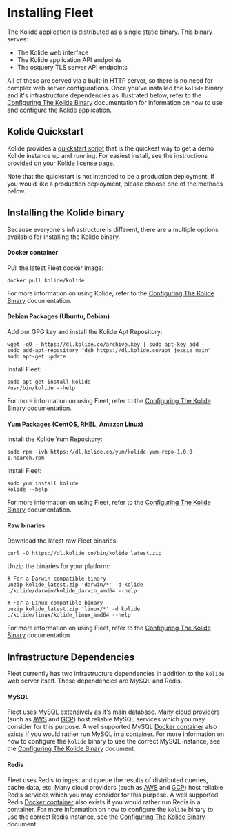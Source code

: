 Installing Fleet
================

The Kolide application is distributed as a single static binary. This binary serves:

- The Kolide web interface
- The Kolide application API endpoints
- The osquery TLS server API endpoints

All of these are served via a built-in HTTP server, so there is no need for complex web server configurations. Once you've installed the `kolide` binary and it's infrastructure dependencies as illustrated below, refer to the [Configuring The Kolide Binary](./configuring-the-kolide-binary.md) documentation for information on how to use and configure the Kolide application.

## Kolide Quickstart

Kolide provides a [quickstart script](https://github.com/kolide/kolide-quickstart) that is the quickest way to get a demo Kolide instance up and running. For easiest install, see the instructions provided on your [Kolide license page](https://kolide.co/account/product-and-license#quick-start).

Note that the quickstart is not intended to be a production deployment. If you would like a production deployment, please choose one of the methods below.

## Installing the Kolide binary

Because everyone's infrastructure is different, there are a multiple options available for installing the Kolide binary.

#### Docker container

Pull the latest Fleet docker image:

```
docker pull kolide/kolide
```

For more information on using Kolide, refer to the [Configuring The Kolide Binary](./configuring-the-kolide-binary.md) documentation.

#### Debian Packages (Ubuntu, Debian)

Add our GPG key and install the Kolide Apt Repository:

```
wget -qO - https://dl.kolide.co/archive.key | sudo apt-key add -
sudo add-apt-repository "deb https://dl.kolide.co/apt jessie main"
sudo apt-get update
```

Install Fleet:

```
sudo apt-get install kolide
/usr/bin/kolide --help
```

For more information on using Fleet, refer to the [Configuring The Kolide Binary](./configuring-the-kolide-binary.md) documentation.

#### Yum Packages (CentOS, RHEL, Amazon Linux)

Install the Kolide Yum Repository:

```
sudo rpm -ivh https://dl.kolide.co/yum/kolide-yum-repo-1.0.0-1.noarch.rpm
```

Install Fleet:

```
sudo yum install kolide
kolide --help
```

For more information on using Fleet, refer to the [Configuring The Kolide Binary](./configuring-the-kolide-binary.md) documentation.

#### Raw binaries

Download the latest raw Fleet binaries:

```
curl -O https://dl.kolide.co/bin/kolide_latest.zip
```

Unzip the binaries for your platform:

```
# For a Darwin compatible binary
unzip kolide_latest.zip 'darwin/*' -d kolide
./kolide/darwin/kolide_darwin_amd64 --help

# For a Linux compatible binary
unzip kolide_latest.zip 'linux/*' -d kolide
./kolide/linux/kolide_linux_amd64 --help
```

For more information on using Fleet, refer to the [Configuring The Kolide Binary](./configuring-the-kolide-binary.md) documentation.

## Infrastructure Dependencies

Fleet currently has two infrastructure dependencies in addition to the `kolide` web server itself. Those dependencies are MySQL and Redis.

#### MySQL

Fleet uses MySQL extensively as it's main database. Many cloud providers (such as [AWS](https://aws.amazon.com/rds/mysql/) and [GCP](https://cloud.google.com/sql/)) host reliable MySQL services which you may consider for this purpose. A well supported MySQL [Docker container](https://hub.docker.com/_/mysql/) also exists if you would rather run MySQL in a container. For more information on how to configure the `kolide` binary to use the correct MySQL instance, see the [Configuring The Kolide Binary](./configuring-the-kolide-binary.md) document.

#### Redis

Fleet uses Redis to ingest and queue the results of distributed queries, cache data, etc. Many cloud providers (such as [AWS](https://aws.amazon.com/elasticache/) and [GCP](https://console.cloud.google.com/launcher/details/click-to-deploy-images/redis)) host reliable Redis services which you may consider for this purpose. A well supported Redis [Docker container](https://hub.docker.com/_/redis/) also exists if you would rather run Redis in a container. For more information on how to configure the `kolide` binary to use the correct Redis instance, see the [Configuring The Kolide Binary](./configuring-the-kolide-binary.md) document.
